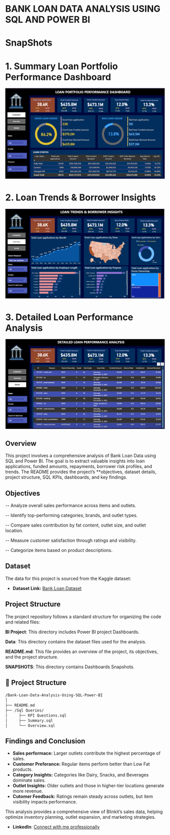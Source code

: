 # BANK LOAN DATA ANALYSIS USING SQL AND POWER BI

# SnapShots
# 1. Summary Loan Portfolio Performance Dashboard
![](https://github.com/tktejas117/Bank-Loan-Data-Analysis-Using-SQL-Power-BI/blob/main/Snapshots/Summary.png)

# 2. Loan Trends & Borrower Insights
![](https://github.com/tktejas117/Bank-Loan-Data-Analysis-Using-SQL-Power-BI/blob/main/Snapshots/Overview.png)

# 3. Detailed Loan Performance Analysis
![](https://github.com/tktejas117/Bank-Loan-Data-Analysis-Using-SQL-Power-BI/blob/main/Snapshots/Details.png) 

## Overview
This project involves a comprehensive analysis of Bank Loan Data using SQL and Power BI. The goal is to extract valuable insights into loan applications, funded amounts, repayments, borrower risk profiles, and trends. The README provides the project’s **objectives, dataset details, project structure, SQL KPIs, dashboards, and key findings. 
## Objectives

-- Analyze overall sales performance across items and outlets.

-- Identify top-performing categories, brands, and outlet types.

-- Compare sales contribution by fat content, outlet size, and outlet location.

-- Measure customer satisfaction through ratings and visibility.

-- Categorize items based on product descriptions.

## Dataset

The data for this project is sourced from the Kaggle dataset:

- **Dataset Link:** [Bank Loan Dataset](https://www.kaggle.com/datasets/nezukokamaado/auto-loan-dataset)

## Project Structure
The project repository follows a standard structure for organizing the code and related files:

**BI Project**: This directory includes Power BI project Dashboards.

**Data**: This directory contains the dataset files used for the analysis.

**README.md**: This file provides an overview of the project, its objectives, and the project structure.

**SNAPSHOTS**: This directory contains Dashboards Snapshots.






## 📂 Project Structure
```
/Bank-Loan-Data-Analysis-Using-SQL-Power-BI
│
├── README.md
├── /Sql Queries/
│     ├── KPI Questions.sql
│     ├── Summary.sql
│     └── Overview.sql

```

## Findings and Conclusion

- **Sales performace:** Larger outlets contribute the highest percentage of sales.
- **Customer Preferance:** Regular items perform better than Low Fat products.
- **Category Insights:** Categories like Dairy, Snacks, and Beverages dominate sales.
- **Outlet Insights:** Older outlets and those in higher-tier locations generate more revenue.
- **Cutomer Feedback:** Ratings remain steady across outlets, but item visibility impacts performance.

This analysis provides a comprehensive view of Blinkit’s sales data, helping optimize inventory planning, outlet expansion, and marketing strategies.



- **LinkedIn**: [Connect with me professionally](https://www.linkedin.com/in/tejas-kumar-s)

